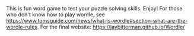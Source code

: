 This is fun word game to test your puzzle solving skills. Enjoy!
For those who don't know how to play wordle, see https://www.tomsguide.com/news/what-is-wordle#section-what-are-the-wordle-rules.
For the final website: https://jaybitterman.github.io/Wordle/ 
